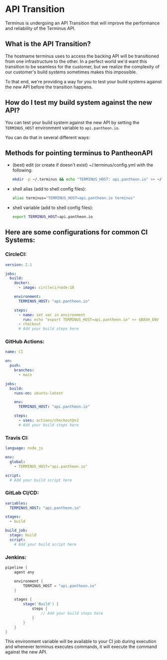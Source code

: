 # API Transition

Terminus is undergoing an API Transition that will improve the performance and reliability of the Terminus API.

## What is the API Transition?

The hostname terminus uses to access the backing API will be transitioned from one infrastructure to the other.
In a perfect world we'd want this transition to be seamless for the customer, but we realize the complexity
of our customer's build systems sometimes makes this impossible.

To that end, we're providing a way for you to test your build systems against the new API before the transition happens.

## How do I test my build system against the new API?

You can test your build system against the new API by setting the `TERMINUS_HOST` environment variable to `api.pantheon.io`.

You can do that in several different ways:

## Methods for pointing terminus to PantheonAPI

*   (best) edit (or create if doesn't exist) ~/.terminus/config.yml with the following:

    ```bash
    mkdir -p ~/.terminus && echo "TERMINUS_HOST: api.pantheon.io" >> ~/.terminus/config.yml
    ```

*   shell alias (add to shell config files):

    ```bash
    alias terminus="TERMINUS_HOST=api.pantheon.io terminus"
    ```

*   shell variable (add to shell config files):

    ```bash
    export TERMINUS_HOST=api.pantheon.io
    ```

## Here are some configurations for common CI Systems:

### CircleCI:

```yaml
version: 2.1

jobs:
  build:
    docker:
      - image: circleci/node:10

    environment:
      TERMINUS_HOST: "api.pantheon.io"

    steps:
      - name: set var in environment
        run: echo "export TERMINUS_HOST=api.pantheon.io" >> $BASH_ENV
      - checkout
      # Add your build steps here
```

### GitHub Actions:

```yaml
name: CI

on:
  push:
    branches:
      - main

jobs:
  build:
    runs-on: ubuntu-latest

    env:
      TERMINUS_HOST: "api.pantheon.io"

    steps:
      - uses: actions/checkout@v2
      # Add your build steps here
```

### Travis CI:

```yaml
language: node_js

env:
  global:
    - TERMINUS_HOST="api.pantheon.io"

script:
  # Add your build script here
```

### GitLab CI/CD:

```yaml
variables:
  TERMINUS_HOST: "api.pantheon.io"

stages:
  - build

build_job:
  stage: build
  script:
    # Add your build script here
```

### Jenkins:

```groovy
pipeline {
    agent any

    environment {
        TERMINUS_HOST = "api.pantheon.io"
    }

    stages {
        stage('Build') {
            steps {
                // Add your build steps here
            }
        }
    }
}
```

This environment variable will be available to your CI job during execution and whenever terminus executes commands, it will execute the command against the new API.
